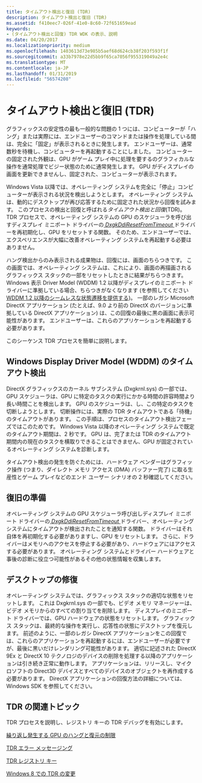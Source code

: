 ```yaml
---
title: タイムアウト検出と復旧 (TDR)
description: タイムアウト検出と復旧 (TDR)
ms.assetid: f410eec7-026f-41e0-8c60-72f651659ead
keywords:
- (タイムアウト検出と回復) TDR WDK の表示、説明
ms.date: 04/20/2017
ms.localizationpriority: medium
ms.openlocfilehash: 1403613d73e985b5aef68d624cb38f203f593f1f
ms.sourcegitcommit: a33b7978e22d5bb9f65ca7056f955319049a2e4c
ms.translationtype: MT
ms.contentlocale: ja-JP
ms.lasthandoff: 01/31/2019
ms.locfileid: "56574208"
---
```

# <a name="timeout-detection-and-recovery-tdr"></a>タイムアウト検出と復旧 (TDR)


グラフィックスの安定性の最も一般的な問題の 1 つには、コンピューターが「ハング」または実際には、エンドユーザーのコマンドまたは操作を処理している間は、完全に「固定」が表示されるときに発生します。 エンドユーザーは、通常数秒を待機し、コンピューターを再起動することにしました。 コンピューターの固定された外観は、GPU がゲーム プレイ中に処理を要するのグラフィカルな操作を通常処理でビジー状態のために通常発生します。 GPU がディスプレイの画面を更新できませんし、固定された、コンピューターが表示されます。

Windows Vista 以降では、オペレーティング システムを完全に「停止」コンピューターが表示される状況を検出しようとします。 オペレーティング システムは、動的にデスクトップが再び応答するために固定された状況から回復を試みます。 このプロセスの検出と回復と呼ばれる*タイムアウト検出と回復*(TDR)。 TDR プロセスで、オペレーティング システムの GPU のスケジューラを呼び出すディスプレイ ミニポート ドライバーの[ *DxgkDdiResetFromTimeout* ](https://msdn.microsoft.com/library/windows/hardware/ff559815)ドライバーを再初期化し、GPU をリセットする関数。 そのため、エンドユーザーでは、エクスペリエンスが大幅に改善オペレーティング システムを再起動する必要はありません。

ハング検出からのみ表示される成果物は、回復には、画面のちらつきです。 この画面では、オペレーティング システムは、これにより、画面の再描画されるグラフィックス スタックの一部をリセットしたときに結果がちらつきます。 Windows 表示 Driver Model (WDDM) 1.2 以降がディスプレイのミニポート ドライバーに準拠している場合、ちらつきがなくなります (を参照してください[WDDM 1.2 以降のシームレスな状態遷移を提供する](seamless-state-transitions-in-wddm-1-2-and-later.md))。 一部のレガシ Microsoft DirectX アプリケーション (たとえば、9.0 より前の DirectX のバージョンに準拠している DirectX アプリケーション) は、この回復の最後に黒の画面に表示可能性があります。 エンドユーザーは、これらのアプリケーションを再起動する必要があります。

このシーケンス TDR プロセスを簡単に説明します。

## <a name="span-idtimeoutdetectioninthewindowsdisplaydrivermodelwddmspanspan-idtimeoutdetectioninthewindowsdisplaydrivermodelwddmspanspan-idtimeoutdetectioninthewindowsdisplaydrivermodelwddmspantimeout-detection-in-the-windows-display-driver-model-wddm"></a><span id="Timeout_detection_in_the_Windows_Display_Driver_Model__WDDM_"></span><span id="timeout_detection_in_the_windows_display_driver_model__wddm_"></span><span id="TIMEOUT_DETECTION_IN_THE_WINDOWS_DISPLAY_DRIVER_MODEL__WDDM_"></span>Windows Display Driver Model (WDDM) のタイムアウト検出


DirectX グラフィックスのカーネル サブシステム (Dxgkrnl.sys) の一部では、GPU スケジューラは、GPU に特定のタスクの実行にかかる時間の許容時間より長い時間ことを検出します。 GPU のスケジューラは、し、この特定のタスクを切断しようとします。 切断操作には、実際の TDR タイムアウトである「待機」のタイムアウトがあります。 この手順は、プロセスのタイムアウト検出フェーズではこのためです。 Windows Vista 以降のオペレーティング システムで既定のタイムアウト期間は、2 秒です。 GPU は、完了または TDR のタイムアウト期間内の現在のタスクを横取りできることはできません、GPU が固定されているオペレーティング システムを診断します。

タイムアウト検出の発生を防ぐためには、ハードウェア ベンダーはグラフィック操作 (つまり、ダイレクト メモリ アクセス (DMA) バッファー完了) に取る生産性とゲーム プレイなどのエンド ユーザー シナリオの 2 秒確認してください。

## <a name="span-idpreparationforrecoveryspanspan-idpreparationforrecoveryspanspan-idpreparationforrecoveryspanpreparation-for-recovery"></a><span id="Preparation_for_recovery"></span><span id="preparation_for_recovery"></span><span id="PREPARATION_FOR_RECOVERY"></span>復旧の準備


オペレーティング システムの GPU スケジューラ呼び出しディスプレイ ミニポート ドライバーの[ *DxgkDdiResetFromTimeout* ](https://msdn.microsoft.com/library/windows/hardware/ff559815)ドライバー、オペレーティング システムにタイムアウトが検出されたことを通知する関数。 ドライバーはそれ自体を再初期化する必要がありますし、GPU をリセットします。 さらに、ドライバーはメモリへのアクセスを停止する必要があり、ハードウェアにはアクセスする必要があります。 オペレーティング システムとドライバー ハードウェアと事後の診断に役立つ可能性があるその他の状態情報を収集します。

## <a name="span-iddesktoprecoveryspanspan-iddesktoprecoveryspanspan-iddesktoprecoveryspandesktop-recovery"></a><span id="Desktop_recovery"></span><span id="desktop_recovery"></span><span id="DESKTOP_RECOVERY"></span>デスクトップの修復


オペレーティング システムでは、グラフィックス スタックの適切な状態をリセットします。 これは Dxgkrnl.sys の一部でも、ビデオ メモリ マネージャーは、ビデオ メモリからのすべての割り当てを削除します。 ディスプレイのミニポート ドライバーでは、GPU ハードウェアの状態をリセットします。 グラフィックス スタックは、最終的な操作を実行し、応答性の状態にデスクトップを復元します。 前述のように、一部のレガシ DirectX アプリケーションをこの回復では、これらのアプリケーションを再起動するには、エンドユーザーが必要ですが、最後に黒いだけレンダリング可能性があります。 適切に記述された DirectX 9Ex と DirectX 10 テクノロジのデバイスの削除を処理する以降のアプリケーションは引き続き正常に動作します。 アプリケーションは、リリースし、マイクロソフトの Direct3D デバイスとすべてのデバイスのオブジェクトを再作成する必要があります。 DirectX アプリケーションの回復方法の詳細については、Windows SDK を参照してください。

## <a name="span-idrelatedtdrtopicsspanspan-idrelatedtdrtopicsspanspan-idrelatedtdrtopicsspanrelated-tdr-topics"></a><span id="Related_TDR_topics"></span><span id="related_tdr_topics"></span><span id="RELATED_TDR_TOPICS"></span>TDR の関連トピック


TDR プロセスを説明し、レジストリ キーの TDR デバッグを有効にします。

[繰り返し発生する GPU のハングと復元の制限](limiting-repetitive-gpu-hangs-and-recoveries.md)

[TDR エラー メッセージング](tdr-error-messaging.md)

[TDR レジストリ キー](tdr-registry-keys.md)

[Windows 8 での TDR の変更](tdr-changes-in-windows-8.md)

 

 





